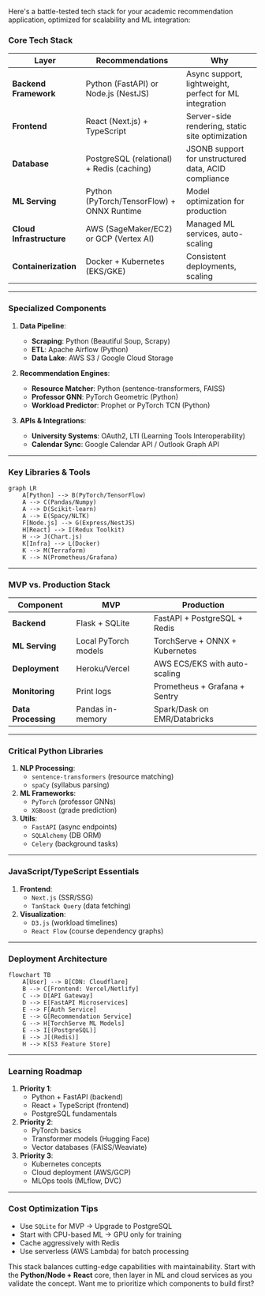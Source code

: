 Here's a battle-tested tech stack for your academic recommendation application, optimized for scalability and ML integration:

### **Core Tech Stack**
| **Layer**               | **Recommendations**                                                                 | **Why**                                                                 |
|--------------------------|-------------------------------------------------------------------------------------|--------------------------------------------------------------------------|
| **Backend Framework**    | Python (FastAPI) or Node.js (NestJS)                                                | Async support, lightweight, perfect for ML integration                  |
| **Frontend**             | React (Next.js) + TypeScript                                                        | Server-side rendering, static site optimization                          |
| **Database**             | PostgreSQL (relational) + Redis (caching)                                           | JSONB support for unstructured data, ACID compliance                    |
| **ML Serving**           | Python (PyTorch/TensorFlow) + ONNX Runtime                                          | Model optimization for production                                       |
| **Cloud Infrastructure** | AWS (SageMaker/EC2) or GCP (Vertex AI)                                              | Managed ML services, auto-scaling                                       |
| **Containerization**     | Docker + Kubernetes (EKS/GKE)                                                       | Consistent deployments, scaling                                         |

---

### **Specialized Components**
1. **Data Pipeline**:
   - **Scraping**: Python (Beautiful Soup, Scrapy)
   - **ETL**: Apache Airflow (Python)
   - **Data Lake**: AWS S3 / Google Cloud Storage

2. **Recommendation Engines**:
   - **Resource Matcher**: Python (sentence-transformers, FAISS)
   - **Professor GNN**: PyTorch Geometric (Python)
   - **Workload Predictor**: Prophet or PyTorch TCN (Python)

3. **APIs & Integrations**:
   - **University Systems**: OAuth2, LTI (Learning Tools Interoperability)
   - **Calendar Sync**: Google Calendar API / Outlook Graph API

---

### **Key Libraries & Tools**
```mermaid
graph LR
    A[Python] --> B(PyTorch/TensorFlow)
    A --> C(Pandas/Numpy)
    A --> D(Scikit-learn)
    A --> E(Spacy/NLTK)
    F[Node.js] --> G(Express/NestJS)
    H[React] --> I(Redux Toolkit)
    H --> J(Chart.js)
    K[Infra] --> L(Docker)
    K --> M(Terraform)
    K --> N(Prometheus/Grafana)
```

---

### **MVP vs. Production Stack**
| **Component**       | **MVP**                          | **Production**                     |
|---------------------|----------------------------------|------------------------------------|
| **Backend**         | Flask + SQLite                   | FastAPI + PostgreSQL + Redis       |
| **ML Serving**      | Local PyTorch models             | TorchServe + ONNX + Kubernetes     |
| **Deployment**      | Heroku/Vercel                    | AWS ECS/EKS with auto-scaling      |
| **Monitoring**      | Print logs                       | Prometheus + Grafana + Sentry      |
| **Data Processing** | Pandas in-memory                 | Spark/Dask on EMR/Databricks       |

---

### **Critical Python Libraries**
1. **NLP Processing**:
   - `sentence-transformers` (resource matching)
   - `spaCy` (syllabus parsing)
2. **ML Frameworks**:
   - `PyTorch` (professor GNNs)
   - `XGBoost` (grade prediction)
3. **Utils**:
   - `FastAPI` (async endpoints)
   - `SQLAlchemy` (DB ORM)
   - `Celery` (background tasks)

---

### **JavaScript/TypeScript Essentials**
1. **Frontend**:
   - `Next.js` (SSR/SSG)
   - `TanStack Query` (data fetching)
2. **Visualization**:
   - `D3.js` (workload timelines)
   - `React Flow` (course dependency graphs)

---

### **Deployment Architecture**
```mermaid
flowchart TB
    A[User] --> B[CDN: Cloudflare]
    B --> C[Frontend: Vercel/Netlify]
    C --> D[API Gateway]
    D --> E[FastAPI Microservices]
    E --> F[Auth Service]
    E --> G[Recommendation Service]
    G --> H[TorchServe ML Models]
    E --> I[(PostgreSQL)]
    E --> J[(Redis)]
    H --> K[S3 Feature Store]
```

---

### **Learning Roadmap**
1. **Priority 1**:
   - Python + FastAPI (backend)
   - React + TypeScript (frontend)
   - PostgreSQL fundamentals
2. **Priority 2**:
   - PyTorch basics
   - Transformer models (Hugging Face)
   - Vector databases (FAISS/Weaviate)
3. **Priority 3**:
   - Kubernetes concepts
   - Cloud deployment (AWS/GCP)
   - MLOps tools (MLflow, DVC)

---

### **Cost Optimization Tips**
- Use `SQLite` for MVP → Upgrade to PostgreSQL
- Start with CPU-based ML → GPU only for training
- Cache aggressively with Redis
- Use serverless (AWS Lambda) for batch processing

This stack balances cutting-edge capabilities with maintainability. Start with the **Python/Node + React** core, then layer in ML and cloud services as you validate the concept. Want me to prioritize which components to build first?